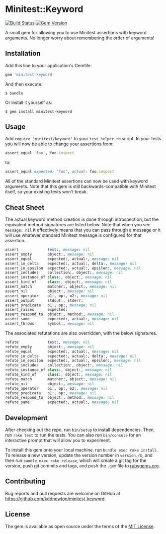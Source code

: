 # Minitest::Keyword

[![Build Status](https://github.com/kddnewton/minitest-keyword/workflows/Main/badge.svg)](https://github.com/kddnewton/minitest-keyword/actions)
[![Gem Version](https://img.shields.io/gem/v/minitest-keyword.svg)](https://rubygems.org/gems/minitest-keyword)

A small gem for allowing you to use Minitest assertions with keyword arguments. No longer worry about remembering the order of arguments!

## Installation

Add this line to your application's Gemfile:

```ruby
gem 'minitest-keyword'
```

And then execute:

    $ bundle

Or install it yourself as:

    $ gem install minitest-keyword

## Usage

Add `require 'minitest/keyword'` to your `test_helper.rb` script. In your tests you will now be able to change your assertions from:

```ruby
assert_equal 'foo', foo.inspect
```

to:

```ruby
assert_equal expected: 'foo', actual: foo.inspect
```

All of the standard Minitest assertions can now be used with keyword arguments. Note that this gem is still backwards-compatible with Minitest itself, so your existing tests won't break.

## Cheat Sheet

The actual keyword method creation is done through introspection, but the equivalent method signatures are listed below. Note that when you see `message: nil` it effectively means that you can pass through a message or it will use whatever standard Minitest message is configured for that assertion.

```ruby
assert             test:, message: nil
assert_empty       object:, message: nil
assert_equal       expected:, actual:, message: nil
assert_in_delta    expected:, actual:, delta:, message: nil
assert_in_epsilon  expected:, actual:, epsilon:, message: nil
assert_includes    collection:, object:, message: nil
assert_instance_of class:, object:, message: nil
assert_kind_of     class:, object:, message: nil
assert_match       matcher:, object:, message: nil
assert_nil         object:, message: nil
assert_operator    o1:, op:, o2:, message: nil
assert_output      stdout:, stderr:
assert_predicate   o1:, op:, message: nil
assert_raises      expected:
assert_respond_to  object:, method:, message: nil
assert_same        expected:, actual:, message: nil
assert_throws      symbol:, message: nil
```

The associated refutations are also overridden, with the below signatures.

```ruby
refute             test:, message: nil
refute_empty       object:, message: nil
refute_equal       expected:, actual:, message: nil
refute_in_delta    expected:, actual:, delta:, message: nil
refute_in_epsilon  expected:, actual:, epsilon:, message: nil
refute_includes    collection:, object:, message: nil
refute_instance_of class:, object:, message: nil
refute_kind_of     class:, object:, message: nil
refute_match       matcher:, object:, message: nil
refute_nil         object:, message: nil
refute_operator    o1:, op:, o2:, message: nil
refute_predicate   o1:, op:, message: nil
refute_respond_to  object:, method:, message: nil
refute_same        expected:, actual:, message: nil
```

## Development

After checking out the repo, run `bin/setup` to install dependencies. Then, run `rake test` to run the tests. You can also run `bin/console` for an interactive prompt that will allow you to experiment.

To install this gem onto your local machine, run `bundle exec rake install`. To release a new version, update the version number in `version.rb`, and then run `bundle exec rake release`, which will create a git tag for the version, push git commits and tags, and push the `.gem` file to [rubygems.org](https://rubygems.org).

## Contributing

Bug reports and pull requests are welcome on GitHub at https://github.com/kddnewton/minitest-keyword.

## License

The gem is available as open source under the terms of the [MIT License](http://opensource.org/licenses/MIT).
